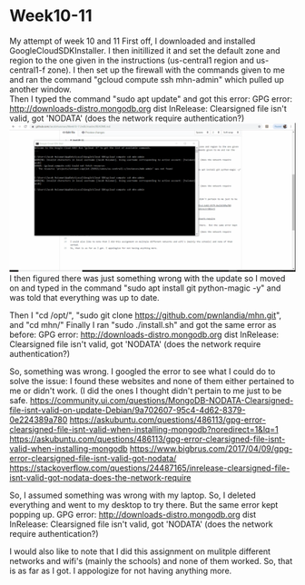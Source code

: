 # Week10-11
My attempt of week 10 and 11
First off, I downloaded and installed GoogleCloudSDKInstaller. I then initillized it and set the default zone and region to the one given in the instructions (us-central1 region and us-central1-f zone).  I then set up the firewall with the commands given to me and ran the command "gcloud compute ssh mhn-admin" which pulled up another window.  
Then I typed the command "sudo apt update" and got this error:
GPG error: http://downloads-distro.mongodb.org dist InRelease: Clearsigned file isn't valid, got 'NODATA' (does the network require authentication?)
![FirstError](https://github.com/JacobHuisman/Week10-11/blob/master/SudoAptUpdate.gif)
I then figured there was just something wrong with the update so I moved on and typed in the command "sudo apt install git python-magic -y" and was told that everything was up to date. 

Then I "cd /opt/", "sudo git clone https://github.com/pwnlandia/mhn.git", and "cd mhn/"
Finally I ran "sudo ./install.sh" and got the same error as before:
GPG error: http://downloads-distro.mongodb.org dist InRelease: Clearsigned file isn't valid, got 'NODATA' (does the network require authentication?)

So, something was wrong.  I googled the error to see what I could do to solve the issue:
I found these websites and none of them either pertained to me or didn't work. (I did the ones I thought didn't pertain to me just to be safe.
https://community.ui.com/questions/MongoDB-NODATA-Clearsigned-file-isnt-valid-on-update-Debian/9a702607-95c4-4d62-8379-0e224389a780
https://askubuntu.com/questions/486113/gpg-error-clearsigned-file-isnt-valid-when-installing-mongodb?noredirect=1&lq=1
https://askubuntu.com/questions/486113/gpg-error-clearsigned-file-isnt-valid-when-installing-mongodb
https://www.bigbrus.com/2017/04/09/gpg-error-clearsigned-file-isnt-valid-got-nodata/
https://stackoverflow.com/questions/24487165/inrelease-clearsigned-file-isnt-valid-got-nodata-does-the-network-require

So, I assumed something was wrong with my laptop. So, I deleted everything and went to my desktop to try there.  But the same error kept popping up. 
GPG error: http://downloads-distro.mongodb.org dist InRelease: Clearsigned file isn't valid, got 'NODATA' (does the network require authentication?)

I would also like to note that I did this assignment on mulitple different networks and wifi's (mainly the schools) and none of them worked. 
So, that is as far as I got. I appologize for not having anything more.
